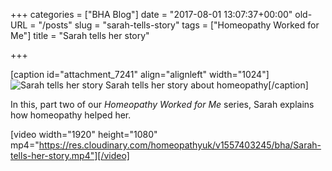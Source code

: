 +++
categories = ["BHA Blog"]
date = "2017-08-01 13:07:37+00:00"
old-URL = "/posts"
slug = "sarah-tells-story"
tags = ["Homeopathy Worked for Me"]
title = "Sarah tells her story"

+++

[caption id="attachment_7241" align="alignleft" width="1024"]![Sarah tells her story](https://res.cloudinary.com/homeopathyuk/v1557403245/bha/Part-2-Homeopathy-worked-for-me-Sarah-1024x576.jpg) Sarah tells her story about homeopathy[/caption]

In this, part two of our _Homeopathy Worked for Me_ series, Sarah explains how homeopathy helped her.

[video width="1920" height="1080" mp4="https://res.cloudinary.com/homeopathyuk/v1557403245/bha/Sarah-tells-her-story.mp4"][/video]

